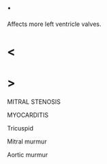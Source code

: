 # .

Affects more left ventricle valves.

# <

# >

MITRAL STENOSIS

MYOCARDITIS

Tricuspid

Mitral murmur

Aortic murmur
